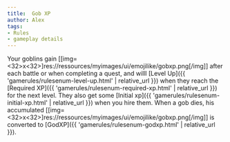 ```yaml
---
title:  Gob XP
author: Alex
tags:
- Rules
- gameplay details
---                               
```






Your goblins gain [[img=<32>x<32>]res://ressources/myimages/ui/emojilike/gobxp.png[/img]] after each battle or when completing a quest, and willl [Level Up]({{ 'gamerules/rulesenum-level-up.html' | relative_url }}) when they reach the [Required XP]({{ 'gamerules/rulesenum-required-xp.html' | relative_url }}) for the next level. They also get some [Initial xp]({{ 'gamerules/rulesenum-initial-xp.html' | relative_url }}) when you hire them. When a gob dies, his accumulated [[img=<32>x<32>]res://ressources/myimages/ui/emojilike/gobxp.png[/img]] is converted to [GodXP]({{ 'gamerules/rulesenum-godxp.html' | relative_url }}).


